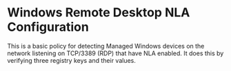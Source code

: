 # Windows Remote Desktop NLA Configuration

This is a basic policy for detecting Managed Windows devices on the network listening on TCP/3389 (RDP) that have NLA enabled. It does this by verifying three registry keys and their values.